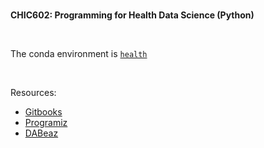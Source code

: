 <br>

**CHIC602: Programming for Health Data Science (Python)**

<br>

The conda environment is [`health`](https://github.com/miscellane/indices/tree/develop/development#anaconda-conda)

<br>

Resources:
* [Gitbooks](https://learnbyexample.gitbooks.io/python-basics/content/)
* [Programiz](https://www.programiz.com/python-programming/first-program)
* [DABeaz](https://dabeaz-course.github.io/practical-python/)